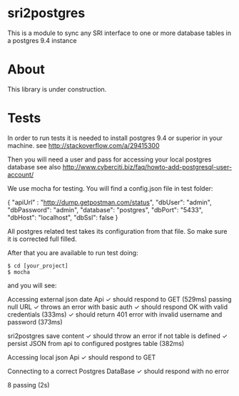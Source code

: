 # sri2postgres
This is a module to sync any SRI interface to one or more database tables in a postgres 9.4 instance

# About
This library is under construction.

# Tests
In order to run tests it is needed to install postgres 9.4 or superior in your machine.
see http://stackoverflow.com/a/29415300

Then you will need a user and pass for accessing your local postgres database
see also http://www.cyberciti.biz/faq/howto-add-postgresql-user-account/

We use mocha for testing. You will find a config.json file in test folder:

{
  "apiUrl" : "http://dump.getpostman.com/status",
  "dbUser": "admin",
  "dbPassword": "admin",
  "database": "postgres",
  "dbPort": "5433",
  "dbHost": "localhost",
  "dbSsl": false
}

All postgres related test takes its configuration from that file. So make sure it is corrected full filled.

After that you are available to run test doing:

    $ cd [your_project]
    $ mocha
    
and you will see:

  Accessing external json date Api
    ✓ should respond to GET (529ms)
    passing null URL
      ✓ throws an error
    with basic auth
      ✓ should respond OK with valid credentials (333ms)
      ✓ should return 401 error with invalid username and password (373ms)

  sri2postgres save content
    ✓ should throw an error if not table is defined
    ✓ persist JSON from api to configured postgres table (382ms)

  Accessing local json Api
    ✓ should respond to GET

  Connecting to a correct Postgres DataBase
    ✓ should respond with no error


  8 passing (2s)

